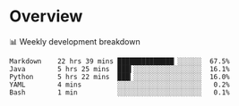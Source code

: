 # Overview

📊 Weekly development breakdown

```text
Markdown    22 hrs 39 mins ██████████████▏░░░░░░  67.5%
Java        5 hrs 25 mins  ███▍░░░░░░░░░░░░░░░░░  16.1%
Python      5 hrs 22 mins  ███▎░░░░░░░░░░░░░░░░░  16.0%
YAML        4 mins         ░░░░░░░░░░░░░░░░░░░░░   0.2%
Bash        1 min          ░░░░░░░░░░░░░░░░░░░░░   0.1%
```